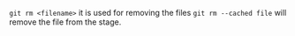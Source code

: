 `git rm <filename>` it is used for removing the files
`git rm --cached file` will remove the file from the stage.

